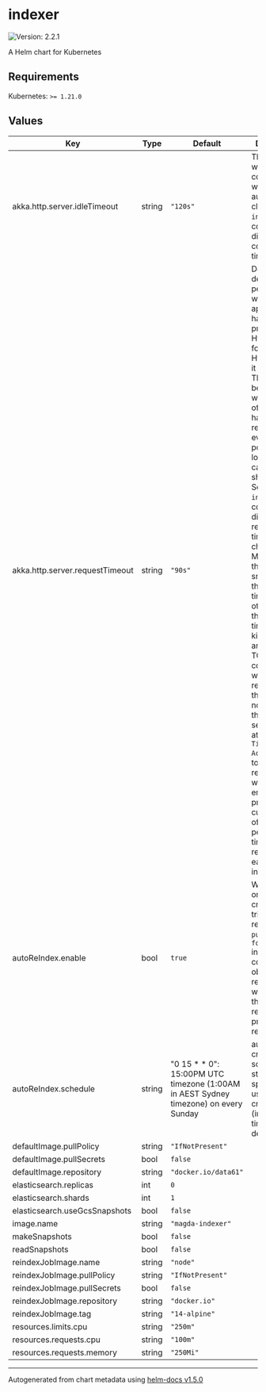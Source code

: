 # indexer

![Version: 2.2.1](https://img.shields.io/badge/Version-2.2.1-informational?style=flat-square)

A Helm chart for Kubernetes

## Requirements

Kubernetes: `>= 1.21.0`

## Values

| Key | Type | Default | Description |
|-----|------|---------|-------------|
| akka.http.server.idleTimeout | string | `"120s"` | The time after which an idle connection will be automatically closed. Set to `infinite` to completely disable idle connection timeouts. |
| akka.http.server.requestTimeout | string | `"90s"` | Defines the default time period within which the application has to produce an HttpResponse for any given HttpRequest it received. The timeout begins to run when the *end* of the request has been received, so even potentially long uploads can have a short timeout. Set to `infinite` to completely disable request timeout checking. Make sure this timeout is smaller than the idle-timeout, otherwise, the idle-timeout will kick in first and reset the TCP connection without a response. If this setting is not `infinite` the HTTP server layer attaches a `Timeout-Access` header to the request, which enables programmatic customization of the timeout period and timeout response for each request individually. |
| autoReIndex.enable | bool | `true` | Whether turn on the cronjob to trigger reindex. `publisher` & `format` indices might contains obsolete records which require the triming / reindex process to be removed. |
| autoReIndex.schedule | string | "0 15 * * 0": 15:00PM UTC timezone (1:00AM in AEST Sydney timezone) on every Sunday | auto reindex cronjob schedule string. specified using unix-cron format (in UTC timezone by default). |
| defaultImage.pullPolicy | string | `"IfNotPresent"` |  |
| defaultImage.pullSecrets | bool | `false` |  |
| defaultImage.repository | string | `"docker.io/data61"` |  |
| elasticsearch.replicas | int | `0` |  |
| elasticsearch.shards | int | `1` |  |
| elasticsearch.useGcsSnapshots | bool | `false` |  |
| image.name | string | `"magda-indexer"` |  |
| makeSnapshots | bool | `false` |  |
| readSnapshots | bool | `false` |  |
| reindexJobImage.name | string | `"node"` |  |
| reindexJobImage.pullPolicy | string | `"IfNotPresent"` |  |
| reindexJobImage.pullSecrets | bool | `false` |  |
| reindexJobImage.repository | string | `"docker.io"` |  |
| reindexJobImage.tag | string | `"14-alpine"` |  |
| resources.limits.cpu | string | `"250m"` |  |
| resources.requests.cpu | string | `"100m"` |  |
| resources.requests.memory | string | `"250Mi"` |  |

----------------------------------------------
Autogenerated from chart metadata using [helm-docs v1.5.0](https://github.com/norwoodj/helm-docs/releases/v1.5.0)
